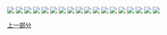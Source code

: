 ![](imgs2/1.jpg)
![](imgs2/2.jpg)
![](imgs2/3.jpg)
![](imgs2/4.jpg)
![](imgs2/5.jpg)
![](imgs2/6.jpg)
![](imgs2/7.jpg)
![](imgs2/8.jpg)
![](imgs2/9.jpg)
![](imgs2/10.jpg)
![](imgs2/11.jpg)
![](imgs2/12.jpg)
![](imgs2/13.jpg)
![](imgs2/14.jpg)
![](imgs2/15.jpg)
![](imgs2/16.jpg)
![](imgs2/17.jpg)
![](imgs2/18.jpg)

[上一部分](README.md)